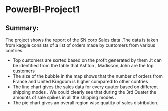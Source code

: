 # PowerBI-Project1
## Summary:

The project shows the report of the SN corp Sales data .The data is taken from kaggle consists of a list of orders made by customers from various contries.
* Top customers are sorted based on the profit generated by them .It  can be identified from the table that Ashton , Madisson,John are the top customers
* The size of the bubble in the map shows that the number of orders from France and United Kingdom is higher compared to other contries 
* The line chart gives the sales data for every quater based on different shipping modes . We could clearly see that during the 3rd Quater the amounts of sale spikes in all the shipping modes .
* The pie chart gives an overall region wise quatity of sales distribution.



